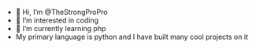 - 👋 Hi, I’m @TheStrongProPro
- 👀 I’m interested in coding
- 🌱 I’m currently learning php
- My primary language is python and I have built many cool projects on it 



<!---
TheStrongProPro/TheStrongProPro is a ✨ special ✨ repository because its `README.md` (this file) appears on your GitHub profile.
You can click the Preview link to take a look at your changes.
--->
